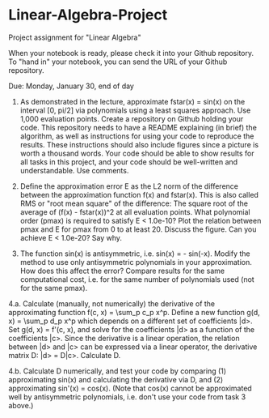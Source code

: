 # Linear-Algebra-Project

Project assignment for "Linear Algebra"

When your notebook is ready, please check it into your Github repository.  To "hand in" your notebook, you can send the URL of your Github repository.

Due: Monday, January 30, end of day

1. As demonstrated in the lecture, approximate fstar(x) = sin(x) on the interval [0, pi/2] via polynomials using a least squares approach. Use 1,000 evaluation points. Create a repository on Github holding your code. This repository needs to have a README explaining (in brief) the algorithm, as well as instructions for using your code to reproduce the results. These instructions should also include figures since a picture is worth a thousand words. Your code should be able to show results for all tasks in this project, and your code should be well-written and understandable. Use comments.

2. Define the approximation error E as the L2 norm of the difference between the approximation function f(x) and fstar(x). This is also called RMS or "root mean square" of the difference: The square root of the average of (f(x) - fstar(x))^2 at all evaluation points. What polynomial order (pmax) is required to satisfy E < 1.0e-10? Plot the
relation between pmax and E for pmax from 0 to at least 20. Discuss the figure. Can you achieve E < 1.0e-20? Say why.

3. The function sin(x) is antisymmetric, i.e. sin(x) = - sin(-x). Modify the method to use only antisymmetric polynomials in your approximation. How does this affect the error? Compare results for the same computational cost, i.e. for the same number of polynomials used (not for the same pmax).

4.a. Calculate (manually, not numerically) the derivative of the approximating function f(c, x) = \sum_p c_p x^p. Define a new function g(d, x) = \sum_p d_p x^p which depends on a different set of coefficients |d>. Set g(d, x) = f'(c, x), and solve for the coefficients |d> as a function of the coefficients |c>. Since the derivative is a linear operation, the relation between |d> and |c> can be expressed via a linear operator, the derivative matrix D: |d> = D|c>. Calculate D.

4.b. Calculate D numerically, and test your code by comparing (1) approximating sin(x) and calculating the derivative via D, and (2) approximating sin'(x) = cos(x). (Note that cos(x) cannot be approximated well by antisymmetric polynomials, i.e. don't use your code from task 3 above.)
